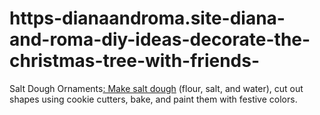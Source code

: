 # https-dianaandroma.site-diana-and-roma-diy-ideas-decorate-the-christmas-tree-with-friends-
Salt Dough Ornaments[: Make salt dough](https://dianaandroma.site/diana-and-roma-diy-ideas-decorate-the-christmas-tree-with-friends/) (flour, salt, and water), cut out shapes using cookie cutters, bake, and paint them with festive colors.
